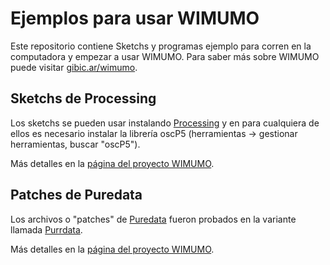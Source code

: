 # Ejemplos para usar WIMUMO

Este repositorio contiene Sketchs y programas ejemplo para corren en la computadora y empezar a usar WIMUMO. Para saber más sobre WIMUMO puede visitar [gibic.ar/wimumo](https://gibic.ar/wimumo).

## Sketchs de Processing

Los sketchs se pueden usar instalando [Processing](https://processing.org/) y en para cualquiera de ellos es necesario instalar la librería oscP5 (herramientas -> gestionar herramientas, buscar "oscP5"). 

Más detalles en la [página del proyecto WIMUMO](https://wimumo.github.io/pages).

## Patches de Puredata

Los archivos o "patches" de [Puredata](https://puredata.info/docs/StartHere) fueron probados en la variante llamada [Purrdata](https://www.purrdata.net/). 

Más detalles en la [página del proyecto WIMUMO](https://wimumo.github.io/pages).
